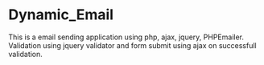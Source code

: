 # Dynamic_Email
This is a email sending application using php, ajax, jquery, PHPEmailer. Validation using jquery validator and form submit using ajax on successfull validation.
